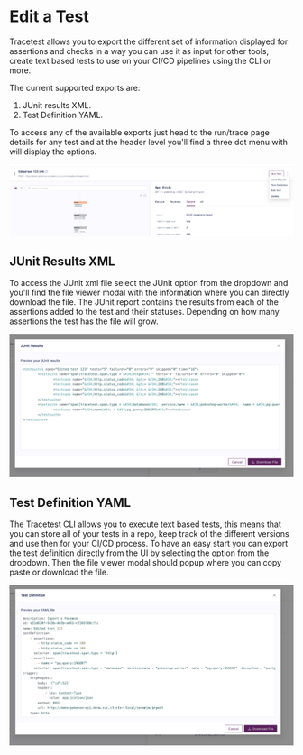 # Edit a Test

Tracetest allows you to export the different set of information displayed for assertions and checks in a way you can use it as input for other tools, create text based tests to use on your CI/CD pipelines using the CLI or more.

The current supported exports are:
1. JUnit results XML.
2. Test Definition YAML.

To access any of the available exports just head to the run/trace page details for any test and at the header level you'll find a three dot menu with will display the options.

![Export Trace Options](img/exports-trace-options.png)

## JUnit Results XML
To access the JUnit xml file select the JUnit option from the dropdown and you'll find the file viewer modal with the information where you can directly download the file.
The JUnit report contains the results from each of the assertions added to the test and their statuses. Depending on how many assertions the test has the file will grow.

![Export Trace JUnit](img/exports-junit.png)

## Test Definition YAML
The Tracetest CLI allows you to execute text based tests, this means that you can store all of your tests in a repo, keep track of the different versions and use then for your CI/CD process.
To have an easy start you can export the test definition directly from the UI by selecting the option from the dropdown.
Then the file viewer modal should popup where you can copy paste or download the file.

![Export Trace Test Definition](img/exports-test-definition.png)